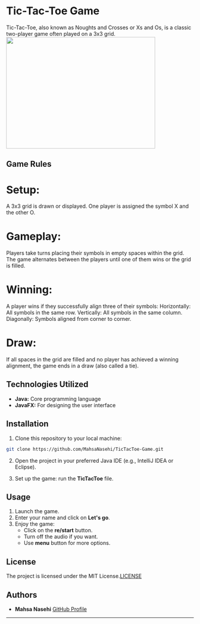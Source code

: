 # Tic-Tac-Toe Game
Tic-Tac-Toe, also known as Noughts and Crosses or Xs and Os, is a classic two-player game often played on a 3x3 grid. 
<img src="https://github.com/MahsaNasehi/TicTacToe-Game/assets/116074621/61c989a0-c4a1-41ed-9043-359700fbf7e2" width="400" height="300">

## Game Rules
# Setup:

A 3x3 grid is drawn or displayed.
One player is assigned the symbol X and the other O.
# Gameplay:

Players take turns placing their symbols in empty spaces within the grid.
The game alternates between the players until one of them wins or the grid is filled.
# Winning:

A player wins if they successfully align three of their symbols:
Horizontally: All symbols in the same row.
Vertically: All symbols in the same column.
Diagonally: Symbols aligned from corner to corner.
# Draw:

If all spaces in the grid are filled and no player has achieved a winning alignment, the game ends in a draw (also called a tie).

## Technologies Utilized

- **Java:** Core programming language
- **JavaFX:** For designing the user interface


## Installation

1. Clone this repository to your local machine:
```bash
git clone https://github.com/MahsaNasehi/TicTacToe-Game.git
```
2. Open the project in your preferred Java IDE (e.g., IntelliJ IDEA or Eclipse).

3. Set up the game:
   run the **TicTacToe** file.

## Usage

1. Launch the game.
2. Enter your name and click on **Let's go**.
3. Enjoy the game:
    - Click on the **re/start** button.
    - Turn off the audio if you want.
    - Use **menu** button for more options.

## License

The project is licensed under the MIT License.[LICENSE](LICENSE)

## Authors  
- **Mahsa Nasehi** [GitHub Profile](https://github.com/MahsaNasehi)
---
